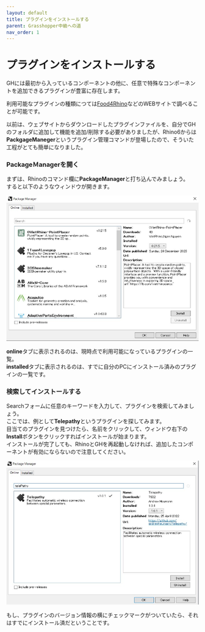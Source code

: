 ```yaml
---
layout: default
title: プラグインをインストールする
parent: Grasshopper中級への道
nav_order: 1
---
```


# プラグインをインストールする
GHには最初から入っているコンポーネントの他に、任意で特殊なコンポーネントを追加できるプラグインが豊富に存在します。


利用可能なプラグインの種類につては[Food4Rhino](https://www.food4rhino.com/en)などのWEBサイトで調べることが可能です。


以前は、ウェブサイトからダウンロードしたプラグインファイルを、自分でGHのフォルダに追加して機能を追加/削除する必要がありましたが、Rhino6からは**PackgageManeger**というプラグイン管理コマンドが登場したので、そういた工程がとても簡単になりました。

### PackageＭanagerを開く
まずは、Rhinoのコマンド欄に**PackageManager**と打ち込んでみましょう。<br>
すると以下のようなウィンドウが開きます。

<img src="../assets/PM_window.jpg" alt="hi" class="inline"/>

**online**タブに表示されるのは、現時点で利用可能になっているプラグインの一覧。<br>
**installed**タブに表示されるのは、すでに自分のPCにインストール済みのプラグインの一覧です。<br>

### 検索してインストールする
Searchフォームに任意のキーワードを入力して、プラグインを検索してみましょう。<br>
ここでは、例として**Telepathy**というプラグインを探してみます。<br>
目当てのプラグインを見つけたら、名前をクリックして、ウィンドウ右下の**Install**ボタンをクリックすればインストールが始まります。<br>
インストールが完了しても、RhinoとGHを再起動しなければ、追加したコンポーネントが有効にならないので注意してください。

<img src="../assets/PM_telepathy.jpg" alt="hi" class="inline"/>

もし、プラグインのバージョン情報の横にチェックマークがついていたら、それはすでにインストール済だということです。